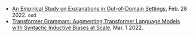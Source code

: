 
- [An Empirical Study on Explanations in Out-of-Domain Settings](https://arxiv.org/pdf/2203.00056.pdf), Feb. 28 2022. `ood`
- [Transformer Grammars: Augmenting Transformer Language Models with Syntactic Inductive Biases at Scale](https://arxiv.org/pdf/2203.00633.pdf), Mar. 1 2022.
